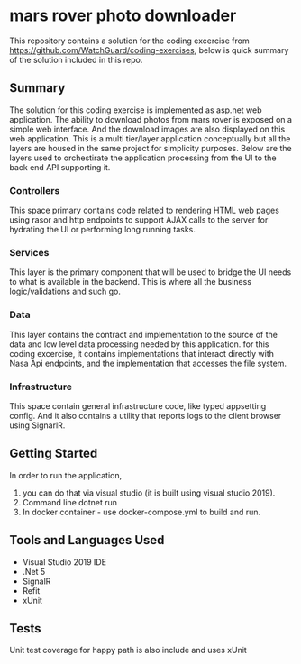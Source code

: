 # mars rover photo downloader 
This repository contains a solution for the coding excercise from https://github.com/WatchGuard/coding-exercises, below is quick summary of the solution included in this repo.

## Summary

The solution for this coding exercise is implemented as asp.net web application. The ability to download photos from mars rover is exposed on a simple web interface. And the download images are also displayed on this web application. This is a multi tier/layer application conceptually but all the layers are housed in the same project for simplicity purposes. Below are the layers used to orchestirate the application processing from the UI to the back end API supporting it.

### Controllers
This space primary contains code related to rendering HTML web pages using rasor and http endpoints to support AJAX calls to the server for hydrating the UI or performing long running tasks.

### Services
This layer is the primary component that will be used to bridge the UI needs to what is available in the backend. This is where all the business logic/validations and such go.

### Data
This layer contains the contract and implementation to the source of the data and low level data processing needed by this application. for this coding excercise, it contains implementations that interact directly with Nasa Api endpoints, and the implementation that accesses the file system.

### Infrastructure
This space contain general infrastructure code, like typed appsetting config. And it also contains a utility that reports logs to the client browser using SignarlR.

## Getting Started

In order to run the application, 
1) you can do that via visual studio (it is built using visual studio 2019).
2) Command line dotnet run
3) In docker container - use docker-compose.yml to build and run.

## Tools and Languages Used
* Visual Studio 2019 IDE
* .Net 5
* SignalR
* Refit
* xUnit

## Tests
Unit test coverage for happy path is also include and uses xUnit

